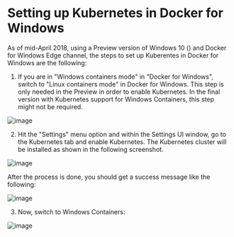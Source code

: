 

# Setting up Kubernetes in Docker for Windows
As of mid-April 2018, using a Preview version of Windows 10 () and Docker for Windows Edge channel, the steps to set up Kuberentes in Docker for Windows are the following:

1. If you are in "Windows containers mode" in "Docker for Windows", switch to "Linux containers mode" in Docker for Windows. This step is only needed in the Preview in order to enable Kubernetes. In the final version with Kubernetes support for Windows Containers, this step might not be required.

![image](https://user-images.githubusercontent.com/1712635/39013199-89e26abc-43cb-11e8-925f-b54e25234f3f.png)

2. Hit the "Settings" menu option and within the Settings UI window, go to the Kubernetes tab and enable Kubernetes. The Kubernetes cluster will be installed as shown in the following screenshot.

![image](https://user-images.githubusercontent.com/1712635/39012481-6107d836-43c9-11e8-8458-fdc75a11b0aa.png)

After the process is done, you should get a success message like the following:

![image](https://user-images.githubusercontent.com/1712635/39012718-129c4988-43ca-11e8-8f15-4ec72eaf48b1.png)

3. Now, switch to Windows Containers:

![image](https://user-images.githubusercontent.com/1712635/39013031-fb72cce0-43ca-11e8-9043-daaf9fcdf33e.png)

